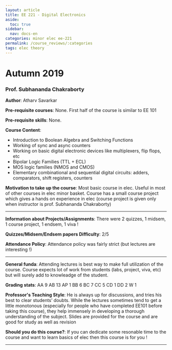 ```yaml
---
layout: article
title: EE 221 - Digital Electronics
aside:
  toc: true
sidebar:
  nav: docs-en
categories: minor elec ee-221
permalink: /course_reviews/:categories
tags: elec theory
---
```


# Autumn 2019
### Prof. Subhananda Chakraborty
**Author**: Atharv Savarkar

**Pre-requisite courses**: None. First half of the course is similar to EE 101

**Pre-requisite skills**: None. 

**Course Content**:
* Introduction to Boolean Algebra and Switching Functions
* Working of sync and async counters
* Working on basic digital electronic devices like multiplexers, flip flops, etc
* Bipolar Logic Families (TTL + ECL)
* MOS logic families (NMOS and CMOS)
* Elementary combinational and sequential digital circuits: adders, comparators, shift registers, counters

**Motivation to take up the course**: Most basic course in elec. Useful in most of other courses in elec minor basket. Course has a small course project which gives a hands on experience in elec (course project is given only when instructor is prof. Subhananda Chakraborty)

---

**Information about Projects/Assignments**: There were 2 quizzes, 1 midsem, 1 course project, 1 endsem, 1 viva !



**Quizzes/Midsem/Endsem papers Difficulty**: 2/5



**Attendance Policy**: Attendance policy was fairly strict (but lectures are interesting !)


---

**General funda**: Attending lectures is best way to make full utilization of the course. Course expects lot of work from students (labs, project, viva, etc) but will surely add to knowleadge of the student.


**Grading stats**: AA	9
AB	13
AP	1
BB	6
BC	7
CC	5
CD	1
DD	2
W	1

**Professor's Teaching Style**: He is always up for discussions, and tries his best to clear students’ doubts. While the lectures sometimes tend to get a little monotonous (especially for people who have completed EE101 before taking this course), they help immensely in developing a thorough understanding of the subject. Slides are provided for the course and are good for study as well as revision


**Should you do this course?**: If you can dedicate some resonable time to the course and want to learn basics of elec then this course is for you !


---

